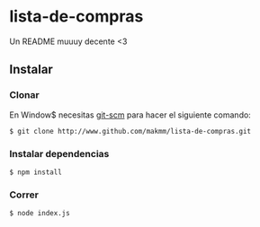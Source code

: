 # lista-de-compras
Un README muuuy decente <3
## Instalar
### Clonar
En Window$ necesitas [git-scm](https://git-scm.com/) para hacer el siguiente comando:
```
$ git clone http://www.github.com/makmm/lista-de-compras.git
```
### Instalar dependencias
```
$ npm install
```
### Correr
```
$ node index.js
```
